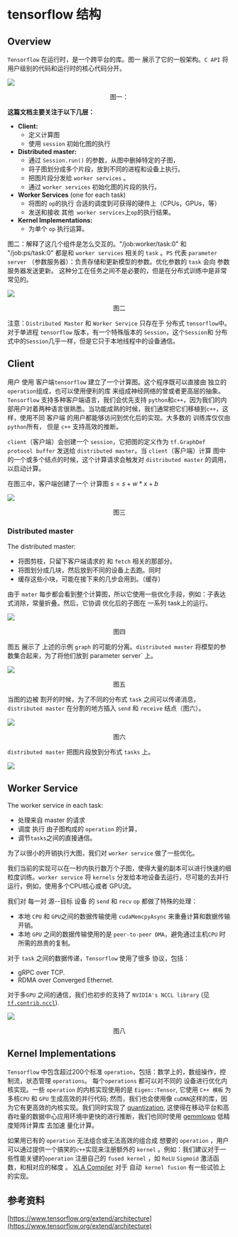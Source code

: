 # tensorflow 结构



## Overview

`Tensorflow` 在运行时，是一个跨平台的库。图一 展示了它的一般架构。`C API` 将用户级别的代码和运行时的核心代码分开。

![](../imgs/architecture_1.png)

<center>图一：</center>

**这篇文档主要关注于以下几层：**

* **Client:**
  * 定义计算图
  * 使用 `session` 初始化图的执行
* **Distributed master:**
  * 通过 `Session.run()` 的参数，从图中删掉特定的子图，
  * 将子图划分成多个片段，放到不同的进程和设备上执行。
  * 把图片段分发给 `worker services` 。
  * 通过 `worker services` 初始化图的片段的执行。
* **Worker Services** (one for each task)
  * 将图的 `op`的执行 合适的调度到可获得的硬件上（CPUs，GPUs，等）
  * 发送和接收 其他` worker services`上`op`的执行结果。
* **Kernel Implementations:**
  * 为单个 `op` 执行运算。



图二：解释了这几个组件是怎么交互的。"/job:worker/task:0" 和 "/job:ps/task:0" 都是和 `worker services` 相关的 `task` 。`PS` 代表 `parameter server` （参数服务器）：负责存储和更新模型的参数。优化参数的 `task` 会向 参数服务器发送更新。 这种分工在任务之间不是必要的，但是在分布式训练中是非常常见的。

![](../imgs/interaction_between_components.svg)

<center>图二</center>



注意：`Distributed Master` 和 `Worker Service` 只存在于 分布式 `tensorflow`中。对于单进程 `tensorflow` 版本，有一个特殊版本的 `Session`，这个`Session`和 分布式中的`Session`几乎一样，但是它只于本地线程中的设备通信。



## Client

用户 使用 客户端`tensorflow` 建立了一个计算图。这个程序既可以直接由 独立的 `operation`组成，也可以使用便利的库 来组成神经网络的曾或者更高层的抽象。`Tensorflow` 支持多种客户端语言，我们会优先支持 `python`和`c++`，因为我们的内部用户对着两种语言很熟悉。当功能成熟的时候，我们通常把它们移植到`c++`，这样，使用不同 客户端 的用户都能够访问到优化后的实现。大多数的 训练库仅仅由 `python`所有， 但是 `c++` 支持高效的推断。

`client`（客户端）会创建一个 `session`，它把图的定义作为 `tf.GraphDef protocol buffer` 发送给 `distributed master`。当 `client`（客户端）计算 图中的一个或多个结点的时候，这个计算请求会触发对 `distributed master` 的调用，以启动计算。



在图三中，客户端创建了一个 计算图 $s =s+ w*x+b$  

![](../imgs/compution_graph.svg)

<center>图三</center>



### Distributed master

The distributed master:

- 将图剪枝，只留下客户端请求的 和 `fetch` 相关的那部分。
- 将图划分成几块，然后放到不同的设备上去跑。同时
- 缓存这些小块，可能在接下来的几步会用到。（缓存）

由于 `mater` 每步都会看到整个计算图，所以它使用一些优化手段，例如：子表达式消除，常量折叠。然后，它协调 优化后的子图在 一系列 task上的运行。



![](../imgs/graph_master_cln.svg)

<center>图四</center>



图五 展示了 上述的示例 `graph` 的可能的分离。`distributed master` 将模型的参数集合起来，为了将他们放到 parameter server` 上。

![](../imgs/graph_split1.svg)

<center>图五</center>



当图的边被 割开的时候，为了不同的分布式 `task` 之间可以传递消息，`distributed master` 在分割的地方插入 `send` 和 `receive` 结点（图六）。

![](../imgs/graph_split2.svg)

<center>图六</center>

`distributed master` 把图片段放到分布式 `tasks` 上。

![](../imgs/graph_workers_cln.svg)





## Worker Service

The worker service in each task:

- 处理来自 master 的请求
- 调度 执行 由子图构成的 `operation` 的计算，
- 调节`tasks`之间的直接通信。

为了以很小的开销执行大图，我们对 `worker service` 做了一些优化。

我们当前的实现可以在一秒内执行数万个子图，使得大量的副本可以进行快速的细粒度训练。`worker service` 将 `kernels` 分发给本地设备去运行，尽可能的去并行运行，例如，使用多个CPU核心或者 GPU流。

我们对 每一对 源--目标 设备 的 `send` 和 `recv`   `op`  都做了特殊的处理：

- 本地 `CPU` 和 `GPU`之间的数据传输使用 `cudaMemcpyAsync` 来重叠计算和数据传输开销。
- 本地 `GPU` 之间的数据传输使用的是 `peer-to-peer DMA`，避免通过主机`CPU` 时所需的昂贵的复制。

对于 `task` 之间的数据传递，`Tensorflow` 使用了很多 协议，包括：

- gRPC over TCP.
- RDMA over Converged Ethernet.

对于多`GPU` 之间的通信，我们也初步的支持了 `NVIDIA's NCCL library` (见 [`tf.contrib.nccl`](https://www.github.com/tensorflow/tensorflow/blob/r1.2/tensorflow/contrib/nccl/python/ops/nccl_ops.py)).

![](../imgs/graph_send_recv.svg)

<center>图八</center>



## Kernel Implementations

`Tensorflow` 中包含超过200个标准 `operation`，包括：数学上的，数组操作，控制流，状态管理 `operations`。 每个`operations` 都可以对不同的 设备进行优化内核实现。一些 `operation` 的内核实现使用的是 `Eigen::Tensor`, 它使用 `C++ 模板` 为多核`CPU` 和 `GPU` 生成高效的并行代码; 然而，我们也会使用像 `cuDNN`这样的库，因为它有更高效的内核实现。我们同时实现了 [quantization](https://www.tensorflow.org/performance/quantization), 这使得在移动平台和高吞吐量的数据中心应用环境中更快的进行推断，我们也同时使用  [gemmlowp](https://github.com/google/gemmlowp) 低精度矩阵计算库 去加速 量化计算。

如果用已有的 `operation` 无法组合或无法高效的组合成 想要的 `operation` ，用户可以通过提供一个搞笑的`c++`实现来注册额外的 `kernel` 。例如：我们建议对于一些性能关键的`operation` 注册自己的 `fused kernel`  ，如 `ReLU` `Sigmoid` 激活函数，和相对应的梯度 。 [XLA Compiler](https://www.tensorflow.org/performance/xla/index) 对于 自动` kernel fusion` 有一些试验上 的实现。


## 参考资料

[https://www.tensorflow.org/extend/architecture](https://www.tensorflow.org/extend/architecture)